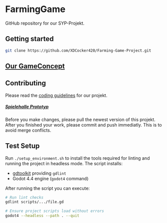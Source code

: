 # FarmingGame 
GitHub repository for our SYP-Projekt.

## Getting started
```bash
git clone https://github.com/XDCocker420/Farming-Game-Project.git
```

## [Our GameConcept](game_concept.md)

## Contributing
Please read the [coding guidelines](guidelines.md) for our projekt.

##### [Spielehalle Prototyp](https://github.com/HuskyRun366/godot-gambling)

Before you make changes, please pull the newest version of this projekt. After you finished your work, please commit and push immediatly.
This is to avoid merge conflicts.

## Test Setup
Run `./setup_environment.sh` to install the tools required for linting and running the project in headless mode. The script installs:
- [gdtoolkit](https://github.com/Scony/godot-gdscript-toolkit) providing `gdlint`
- Godot 4.4 engine (`godot4` command)

After running the script you can execute:
```bash
# Run lint checks
gdlint scripts/.../file.gd

# Ensure project scripts load without errors
godot4 --headless --path . --quit
```
